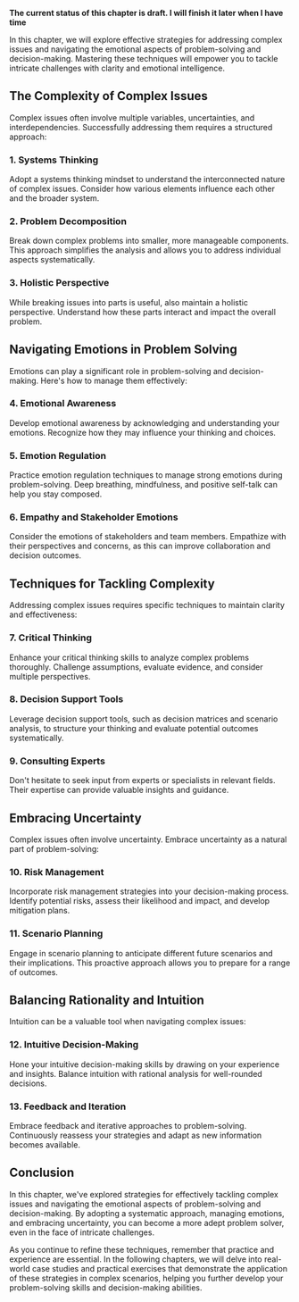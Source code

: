 **The current status of this chapter is draft. I will finish it later when I have time**

In this chapter, we will explore effective strategies for addressing complex issues and navigating the emotional aspects of problem-solving and decision-making. Mastering these techniques will empower you to tackle intricate challenges with clarity and emotional intelligence.

The Complexity of Complex Issues
--------------------------------

Complex issues often involve multiple variables, uncertainties, and interdependencies. Successfully addressing them requires a structured approach:

### 1. **Systems Thinking**

Adopt a systems thinking mindset to understand the interconnected nature of complex issues. Consider how various elements influence each other and the broader system.

### 2. **Problem Decomposition**

Break down complex problems into smaller, more manageable components. This approach simplifies the analysis and allows you to address individual aspects systematically.

### 3. **Holistic Perspective**

While breaking issues into parts is useful, also maintain a holistic perspective. Understand how these parts interact and impact the overall problem.

Navigating Emotions in Problem Solving
--------------------------------------

Emotions can play a significant role in problem-solving and decision-making. Here's how to manage them effectively:

### 4. **Emotional Awareness**

Develop emotional awareness by acknowledging and understanding your emotions. Recognize how they may influence your thinking and choices.

### 5. **Emotion Regulation**

Practice emotion regulation techniques to manage strong emotions during problem-solving. Deep breathing, mindfulness, and positive self-talk can help you stay composed.

### 6. **Empathy and Stakeholder Emotions**

Consider the emotions of stakeholders and team members. Empathize with their perspectives and concerns, as this can improve collaboration and decision outcomes.

Techniques for Tackling Complexity
----------------------------------

Addressing complex issues requires specific techniques to maintain clarity and effectiveness:

### 7. **Critical Thinking**

Enhance your critical thinking skills to analyze complex problems thoroughly. Challenge assumptions, evaluate evidence, and consider multiple perspectives.

### 8. **Decision Support Tools**

Leverage decision support tools, such as decision matrices and scenario analysis, to structure your thinking and evaluate potential outcomes systematically.

### 9. **Consulting Experts**

Don't hesitate to seek input from experts or specialists in relevant fields. Their expertise can provide valuable insights and guidance.

Embracing Uncertainty
---------------------

Complex issues often involve uncertainty. Embrace uncertainty as a natural part of problem-solving:

### 10. **Risk Management**

Incorporate risk management strategies into your decision-making process. Identify potential risks, assess their likelihood and impact, and develop mitigation plans.

### 11. **Scenario Planning**

Engage in scenario planning to anticipate different future scenarios and their implications. This proactive approach allows you to prepare for a range of outcomes.

Balancing Rationality and Intuition
-----------------------------------

Intuition can be a valuable tool when navigating complex issues:

### 12. **Intuitive Decision-Making**

Hone your intuitive decision-making skills by drawing on your experience and insights. Balance intuition with rational analysis for well-rounded decisions.

### 13. **Feedback and Iteration**

Embrace feedback and iterative approaches to problem-solving. Continuously reassess your strategies and adapt as new information becomes available.

Conclusion
----------

In this chapter, we've explored strategies for effectively tackling complex issues and navigating the emotional aspects of problem-solving and decision-making. By adopting a systematic approach, managing emotions, and embracing uncertainty, you can become a more adept problem solver, even in the face of intricate challenges.

As you continue to refine these techniques, remember that practice and experience are essential. In the following chapters, we will delve into real-world case studies and practical exercises that demonstrate the application of these strategies in complex scenarios, helping you further develop your problem-solving skills and decision-making abilities.
